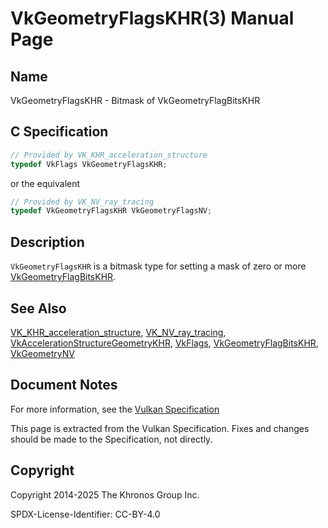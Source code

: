 # VkGeometryFlagsKHR(3) Manual Page

## Name

VkGeometryFlagsKHR - Bitmask of VkGeometryFlagBitsKHR



## [](#_c_specification)C Specification

```c++
// Provided by VK_KHR_acceleration_structure
typedef VkFlags VkGeometryFlagsKHR;
```

or the equivalent

```c++
// Provided by VK_NV_ray_tracing
typedef VkGeometryFlagsKHR VkGeometryFlagsNV;
```

## [](#_description)Description

`VkGeometryFlagsKHR` is a bitmask type for setting a mask of zero or more [VkGeometryFlagBitsKHR](https://registry.khronos.org/vulkan/specs/latest/man/html/VkGeometryFlagBitsKHR.html).

## [](#_see_also)See Also

[VK\_KHR\_acceleration\_structure](https://registry.khronos.org/vulkan/specs/latest/man/html/VK_KHR_acceleration_structure.html), [VK\_NV\_ray\_tracing](https://registry.khronos.org/vulkan/specs/latest/man/html/VK_NV_ray_tracing.html), [VkAccelerationStructureGeometryKHR](https://registry.khronos.org/vulkan/specs/latest/man/html/VkAccelerationStructureGeometryKHR.html), [VkFlags](https://registry.khronos.org/vulkan/specs/latest/man/html/VkFlags.html), [VkGeometryFlagBitsKHR](https://registry.khronos.org/vulkan/specs/latest/man/html/VkGeometryFlagBitsKHR.html), [VkGeometryNV](https://registry.khronos.org/vulkan/specs/latest/man/html/VkGeometryNV.html)

## [](#_document_notes)Document Notes

For more information, see the [Vulkan Specification](https://registry.khronos.org/vulkan/specs/latest/html/vkspec.html#VkGeometryFlagsKHR)

This page is extracted from the Vulkan Specification. Fixes and changes should be made to the Specification, not directly.

## [](#_copyright)Copyright

Copyright 2014-2025 The Khronos Group Inc.

SPDX-License-Identifier: CC-BY-4.0